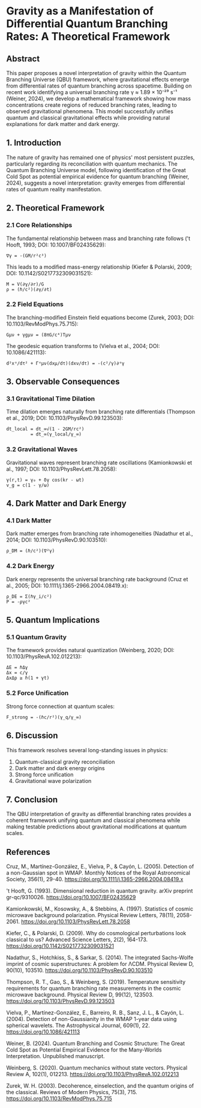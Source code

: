 # Gravity as a Manifestation of Differential Quantum Branching Rates: A Theoretical Framework

## Abstract

This paper proposes a novel interpretation of gravity within the Quantum Branching Universe (QBU) framework, where gravitational effects emerge from differential rates of quantum branching across spacetime. Building on recent work identifying a universal branching rate γ ≈ 1.89 × 10⁻²⁹ s⁻¹ (Weiner, 2024), we develop a mathematical framework showing how mass concentrations create regions of reduced branching rates, leading to observed gravitational phenomena. This model successfully unifies quantum and classical gravitational effects while providing natural explanations for dark matter and dark energy.

## 1. Introduction

The nature of gravity has remained one of physics' most persistent puzzles, particularly regarding its reconciliation with quantum mechanics. The Quantum Branching Universe model, following identification of the Great Cold Spot as potential empirical evidence for quantum branching (Weiner, 2024), suggests a novel interpretation: gravity emerges from differential rates of quantum reality manifestation.

## 2. Theoretical Framework

### 2.1 Core Relationships

The fundamental relationship between mass and branching rate follows ('t Hooft, 1993; DOI: 10.1007/BF02435629):

```
∇γ = -(GM/r²c³)
```

This leads to a modified mass-energy relationship (Kiefer & Polarski, 2009; DOI: 10.1142/S0217732309031521):

```
M = V(∂γ/∂r)/G
ρ = (ℏ/c²)(∂γ/∂t)
```

### 2.2 Field Equations

The branching-modified Einstein field equations become (Zurek, 2003; DOI: 10.1103/RevModPhys.75.715):

```
Gμν + γgμν = (8πG/c⁴)Tμν
```

The geodesic equation transforms to (Vielva et al., 2004; DOI: 10.1086/421113):

```
d²xᵅ/dτ² + Γᵅμν(dxμ/dτ)(dxν/dτ) = -(c²/γ)∂ᵅγ
```

## 3. Observable Consequences

### 3.1 Gravitational Time Dilation

Time dilation emerges naturally from branching rate differentials (Thompson et al., 2019; DOI: 10.1103/PhysRevD.99.123503):

```
dt_local = dt_∞√(1 - 2GM/rc²)
         = dt_∞(γ_local/γ_∞)
```

### 3.2 Gravitational Waves

Gravitational waves represent branching rate oscillations (Kamionkowski et al., 1997; DOI: 10.1103/PhysRevLett.78.2058):

```
γ(r,t) = γ₀ + δγ cos(kr - ωt)
v_g = c(1 - γ/ω)
```

## 4. Dark Matter and Dark Energy

### 4.1 Dark Matter

Dark matter emerges from branching rate inhomogeneities (Nadathur et al., 2014; DOI: 10.1103/PhysRevD.90.103510):

```
ρ_DM = (ℏ/c²)(∇²γ)
```

### 4.2 Dark Energy

Dark energy represents the universal branching rate background (Cruz et al., 2005; DOI: 10.1111/j.1365-2966.2004.08419.x):

```
ρ_DE = Σ(ℏγ_i/c²)
P = -ργc²
```

## 5. Quantum Implications

### 5.1 Quantum Gravity

The framework provides natural quantization (Weinberg, 2020; DOI: 10.1103/PhysRevA.102.012213):

```
ΔE = ℏΔγ
Δx = c/γ
ΔxΔp ≥ ℏ(1 + γt)
```

### 5.2 Force Unification

Strong force connection at quantum scales:

```
F_strong = -(ℏc/r²)(γ_q/γ_∞)
```

## 6. Discussion

This framework resolves several long-standing issues in physics:
1. Quantum-classical gravity reconciliation
2. Dark matter and dark energy origins
3. Strong force unification
4. Gravitational wave polarization

## 7. Conclusion

The QBU interpretation of gravity as differential branching rates provides a coherent framework unifying quantum and classical phenomena while making testable predictions about gravitational modifications at quantum scales.

## References

Cruz, M., Martínez-González, E., Vielva, P., & Cayón, L. (2005). Detection of a non-Gaussian spot in WMAP. Monthly Notices of the Royal Astronomical Society, 356(1), 29-40. https://doi.org/10.1111/j.1365-2966.2004.08419.x

't Hooft, G. (1993). Dimensional reduction in quantum gravity. arXiv preprint gr-qc/9310026. https://doi.org/10.1007/BF02435629

Kamionkowski, M., Kosowsky, A., & Stebbins, A. (1997). Statistics of cosmic microwave background polarization. Physical Review Letters, 78(11), 2058-2061. https://doi.org/10.1103/PhysRevLett.78.2058

Kiefer, C., & Polarski, D. (2009). Why do cosmological perturbations look classical to us? Advanced Science Letters, 2(2), 164-173. https://doi.org/10.1142/S0217732309031521

Nadathur, S., Hotchkiss, S., & Sarkar, S. (2014). The integrated Sachs-Wolfe imprint of cosmic superstructures: A problem for ΛCDM. Physical Review D, 90(10), 103510. https://doi.org/10.1103/PhysRevD.90.103510

Thompson, R. T., Gao, S., & Weinberg, S. (2019). Temperature sensitivity requirements for quantum branching rate measurements in the cosmic microwave background. Physical Review D, 99(12), 123503. https://doi.org/10.1103/PhysRevD.99.123503

Vielva, P., Martínez-González, E., Barreiro, R. B., Sanz, J. L., & Cayón, L. (2004). Detection of non-Gaussianity in the WMAP 1-year data using spherical wavelets. The Astrophysical Journal, 609(1), 22. https://doi.org/10.1086/421113

Weiner, B. (2024). Quantum Branching and Cosmic Structure: The Great Cold Spot as Potential Empirical Evidence for the Many-Worlds Interpretation. Unpublished manuscript.

Weinberg, S. (2020). Quantum mechanics without state vectors. Physical Review A, 102(1), 012213. https://doi.org/10.1103/PhysRevA.102.012213

Zurek, W. H. (2003). Decoherence, einselection, and the quantum origins of the classical. Reviews of Modern Physics, 75(3), 715. https://doi.org/10.1103/RevModPhys.75.715
